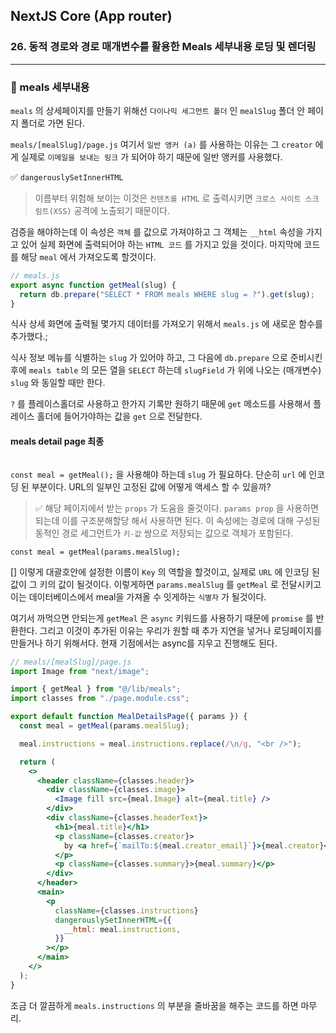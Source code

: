 ## NextJS Core (App router)

### 26. 동적 경로와 경로 매개변수를 활용한 Meals 세부내용 로딩 및 렌더링

---

### 📌 meals 세부내용

`meals` 의 상세페이지를 만들기 위해선 `다이나믹 세그먼트 폴더` 인 `mealSlug` 폴더 안 페이지 폴더로 가면 된다.

`meals/[mealSlug]/page.js`
여기서 `일반 앵커 (a)` 를 사용하는 이유는 그 `creator` 에게 실제로 `이메일을 보내는 링크` 가 되어야 하기 때문에 일반 앵커를 사용했다.

✅ `dangerouslySetInnerHTML`

> 이름부터 위험해 보이는 이것은 `컨텐츠를 HTML` 로 출력시키면 `크로스 사이트 스크림트(XSS)` 공격에 노출되기 때문이다.

검증을 해야하는데 이 속성은 `객체` 를 값으로 가져야하고 그 객체는 `__html` 속성을 가지고 있어 실제 화면에 출력되어야 하는 `HTML 코드` 를 가지고 있을 것이다. 마지막에 코드를 해당 `meal` 에서 가져오도록 할것이다.

```js
// meals.js
export async function getMeal(slug) {
  return db.prepare("SELECT * FROM meals WHERE slug = ?").get(slug);
}
```

식사 상세 화면에 출력될 몇가지 데이터를 가져오기 위해서 `meals.js` 에 새로운 함수를 추가했다.;

식사 정보 메뉴를 식별하는 `slug` 가 있어야 하고, 그 다음에 `db.prepare` 으로 준비시킨 후에 `meals table` 의 모든 열을 `SELECT` 하는데 `slugField` 가 위에 나오는 (매개변수) `slug` 와 동일할 때만 한다.

`?` 를 플레이스홀더로 사용하고 한가지 기록만 원하기 때문에 `get` 메소드를 사용해서 플레이스 홀더에 들어가야하는 값을 `get` 으로 전달한다.

#### meals detail page 최종

```jsx

```

`const meal = getMeal();` 을 사용해야 하는데 `slug` 가 필요하다. 단순히 `url` 에 인코딩 된 부분이다. URL의 일부인 고정된 값에 어떻게 액세스 할 수 있을까?

> ✅ 해당 페이지에서 받는 `props` 가 도움을 줄것이다.
> `params prop` 을 사용하면 되는데 이를 구조분해할당 해서 사용하면 된다. 이 속성에는 경로에 대해 구성된 동적인 경로 세그먼트가 `키-값` 쌍으로 저장되는 값으로 객체가 포함된다.

`const meal = getMeal(params.mealSlug);`

[] 이렇게 대괄호안에 설정한 이름이 `Key` 의 역할을 할것이고, 실제로 `URL` 에 인코딩 된 값이 그 키의 값이 될것이다.
이렇게하면 `params.mealSlug` 를 `getMeal` 로 전달시키고 이는 데이터베이스에서 meal을 가져올 수 잇게하는 `식별자` 가 될것이다.

여기서 까먹으면 안되는게 `getMeal` 은 `async` 키워드를 사용하기 때문에 `promise` 를 반환한다. 그리고 이것이 추가된 이유는 우리가 원할 때 추가 지연을 넣거나 로딩페이지를 만들거나 하기 위해서다. 현재 기점에서는 async를 지우고 진행해도 된다.

```jsx
// meals/[mealSlug]/page.js
import Image from "next/image";

import { getMeal } from "@/lib/meals";
import classes from "./page.module.css";

export default function MealDetailsPage({ params }) {
  const meal = getMeal(params.mealSlug);

  meal.instructions = meal.instructions.replace(/\n/g, "<br />");

  return (
    <>
      <header className={classes.header}>
        <div className={classes.image}>
          <Image fill src={meal.Image} alt={meal.title} />
        </div>
        <div className={classes.headerText}>
          <h1>{meal.title}</h1>
          <p className={classes.creator}>
            by <a href={`mailTo:${meal.creator_email}`}>{meal.creator}</a>
          </p>
          <p className={classes.summary}>{meal.summary}</p>
        </div>
      </header>
      <main>
        <p
          className={classes.instructions}
          dangerouslySetInnerHTML={{
            __html: meal.instructions,
          }}
        ></p>
      </main>
    </>
  );
}
```

조금 더 깔끔하게 `meals.instructions` 의 부분을 줄바꿈을 해주는 코드를 하면 마무리.
